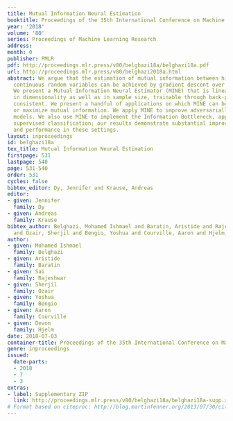 ```yaml
---
title: Mutual Information Neural Estimation
booktitle: Proceedings of the 35th International Conference on Machine Learning
year: '2018'
volume: '80'
series: Proceedings of Machine Learning Research
address: 
month: 0
publisher: PMLR
pdf: http://proceedings.mlr.press/v80/belghazi18a/belghazi18a.pdf
url: http://proceedings.mlr.press/v80/belghazi2018a.html
abstract: We argue that the estimation of mutual information between high dimensional
  continuous random variables can be achieved by gradient descent over neural networks.
  We present a Mutual Information Neural Estimator (MINE) that is linearly scalable
  in dimensionality as well as in sample size, trainable through back-prop, and strongly
  consistent. We present a handful of applications on which MINE can be used to minimize
  or maximize mutual information. We apply MINE to improve adversarially trained generative
  models. We also use MINE to implement the Information Bottleneck, applying it to
  supervised classification; our results demonstrate substantial improvement in flexibility
  and performance in these settings.
layout: inproceedings
id: belghazi18a
tex_title: Mutual Information Neural Estimation
firstpage: 531
lastpage: 540
page: 531-540
order: 531
cycles: false
bibtex_editor: Dy, Jennifer and Krause, Andreas
editor:
- given: Jennifer
  family: Dy
- given: Andreas
  family: Krause
bibtex_author: Belghazi, Mohamed Ishmael and Baratin, Aristide and Rajeshwar, Sai
  and Ozair, Sherjil and Bengio, Yoshua and Courville, Aaron and Hjelm, Devon
author:
- given: Mohamed Ishmael
  family: Belghazi
- given: Aristide
  family: Baratin
- given: Sai
  family: Rajeshwar
- given: Sherjil
  family: Ozair
- given: Yoshua
  family: Bengio
- given: Aaron
  family: Courville
- given: Devon
  family: Hjelm
date: 2018-07-03
container-title: Proceedings of the 35th International Conference on Machine Learning
genre: inproceedings
issued:
  date-parts:
  - 2018
  - 7
  - 3
extras:
- label: Supplementary ZIP
  link: http://proceedings.mlr.press/v80/belghazi18a/belghazi18a-supp.zip
# Format based on citeproc: http://blog.martinfenner.org/2013/07/30/citeproc-yaml-for-bibliographies/
---
```

